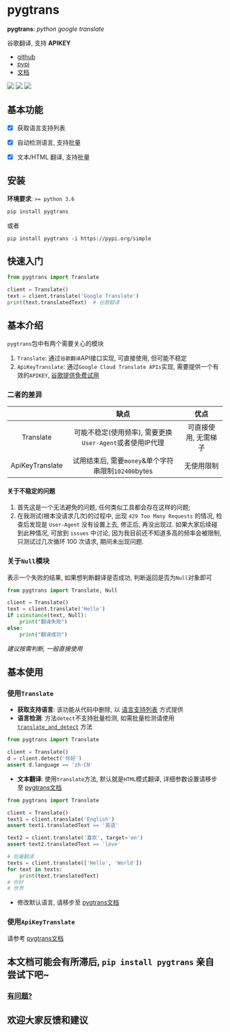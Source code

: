 # pygtrans

**pygtrans**: *python google translate* 

谷歌翻译, 支持 **APIKEY**

- [github](https://github.com/foyoux/pygtrans)
- [pypi](https://pypi.org/project/pygtrans/)
- [文档](https://pygtrans.readthedocs.io/zh_CN/latest/)

![](https://img.shields.io/pypi/pyversions/pygtrans) ![](https://img.shields.io/github/v/release/foyoux/pygtrans) ![](https://img.shields.io/github/last-commit/foyoux/pygtrans)

## 基本功能

- [x] 获取语言支持列表
- [x] 自动检测语言, 支持批量
- [x] 文本/HTML 翻译, 支持批量


## 安装
**环境要求**: `>= python 3.6`

```bat
pip install pygtrans
```

或者

```
pip install pygtrans -i https://pypi.org/simple
```



## 快速入门

```python
from pygtrans import Translate

client = Translate()
text = client.translate('Google Translate')
print(text.translatedText)  # 谷歌翻译
```

## 基本介绍

`pygtrans`包中有两个需要关心的模块
1. `Translate`: 通过`谷歌翻译`API接口实现, 可直接使用, 但可能不稳定
2. `ApiKeyTranslate`: 通过`Google Cloud Translate APIs`实现, 需要提供一个有效的`APIKEY`, [谷歌提供免费试用](https://cloud.google.com/translate/docs/quickstarts)

### 二者的差异

|                 |                           缺点                           |         优点         |
| :-------------: | :------------------------------------------------------: | :------------------: |
|    Translate    | 可能不稳定(使用频率), 需要更换`User-Agent`或者使用IP代理 | 可直接使用, 无需梯子 |
| ApiKeyTranslate |   试用结束后, 需要`money`&单个字符串限制`102400`bytes    |      无使用限制      |

#### 关于不稳定的问题 

1. 首先这是一个无法避免的问题, 任何类似工具都会存在这样的问题;
2. 在我测试(根本没请求几次)的过程中, 出现 `429 Too Many Requests` 的情况, 检查后发现是 `User-Agent` 没有设置上去, 
   修正后, 再没出现过. 如果大家后续碰到此种情况, 可放到 `issues` 中讨论, 因为我目前还不知道多高的频率会被限制, 
   只测试过几次循环 100 次请求, 期间未出现问题.

### 关于`Null`模块

表示一个失败的结果, 如果想判断翻译是否成功, 判断返回是否为`Null`对象即可

```python
from pygtrans import Translate, Null

client = Translate()
text = client.translate('Hello')
if isinstance(text, Null):
    print("翻译失败")
else:
    print("翻译成功")
```

*建议按需判断, 一般直接使用*

## 基本使用

### 使用`Translate`

- **获取支持语言**: 该功能从代码中删除, 以 [语言支持列表](https://pygtrans.readthedocs.io/zh_CN/latest/langs.html) 方式提供
- **语言检测**: 方法`detect`不支持批量检测, 如需批量检测请使用 [`translate_and_detect`](https://pygtrans.readthedocs.io/zh_CN/latest/pygtrans.html#pygtrans.Translate.Translate.translate_and_detect) 方法

```python
from pygtrans import Translate

client = Translate()
d = client.detect('你好')
assert d.language == 'zh-CN'
```
- **文本翻译**: 使用`translate`方法, 默认就是`HTML`模式翻译, 详细参数设置请移步至 [pygtrans文档](https://pygtrans.readthedocs.io/zh_CN/latest/pygtrans.html#pygtrans.Translate.Translate)

```python
from pygtrans import Translate

client = Translate()
text1 = client.translate('English')
assert text1.translatedText == '英语'

text2 = client.translate('喜欢', target='en')
assert text2.translatedText == 'love'

# 批量翻译
texts = client.translate(['Hello', 'World'])
for text in texts:
    print(text.translatedText)
# 你好
# 世界
```

- 修改默认语言, 请移步至 [pygtrans文档](https://pygtrans.readthedocs.io/zh_CN/latest/pygtrans.html#pygtrans.Translate.Translate)

### 使用`ApiKeyTranslate`

请参考 [pygtrans文档](https://pygtrans.readthedocs.io/zh_CN/latest/pygtrans.html#module-pygtrans.ApiKeyTranslate)




## 本文档可能会有所滞后, `pip install pygtrans` 亲自尝试下吧~

### [有问题?](https://github.com/foyoux/pygtrans/issues/new)
## 欢迎大家反馈和建议



